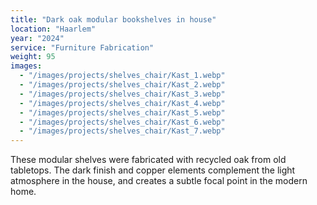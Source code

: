 ```yaml
---
title: "Dark oak modular bookshelves in house"
location: "Haarlem"
year: "2024"
service: "Furniture Fabrication"
weight: 95
images:
  - "/images/projects/shelves_chair/Kast_1.webp"
  - "/images/projects/shelves_chair/Kast_2.webp"
  - "/images/projects/shelves_chair/Kast_3.webp"
  - "/images/projects/shelves_chair/Kast_4.webp"
  - "/images/projects/shelves_chair/Kast_5.webp"
  - "/images/projects/shelves_chair/Kast_6.webp"
  - "/images/projects/shelves_chair/Kast_7.webp"
---
```


These modular shelves were fabricated with recycled oak from old tabletops. The dark finish and copper elements complement the light atmosphere in the house, and creates a subtle focal point in the modern home.
